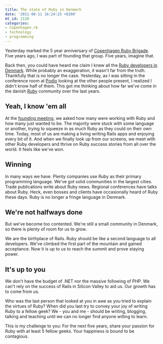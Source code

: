 ```yaml
---
title: The state of Ruby in Denmark
date: '2011-08-11 16:24:25 +0200'
mt_id: 2120
categories:
- Copenhagen.rb
- technology
- programming
---
```

Yesterday marked the 5 year anniversary of [Copenhagen Ruby Brigade](http://copenhagenrb.dk). Five years ago, I was part of founding that group. Five years, imagine that.

Back then, you could have heard me claim I knew all the [Ruby developers in Denmark](http://workingwithrails.com/browse/people/country/Denmark). While probably an exaggeration, it wasn't far from the truth. Thankfully that is no longer the case. Yesterday, as I was sitting in the conference room at [Podio](http://podio.com) looking at the other people present, I realized I didn't know half of them. This got me thinking about how far we've come in the danish [Ruby](http://ruby-lang.org) community over the last years.


<!--more-->

## Yeah, I know 'em all

At the [founding meeting](http://mentalized.net/journal/2006/07/03/copenhagen_rubyrails_brigade/), we asked how many were working with Ruby and how many just wanted to be. The majority were stuck with some language or another, trying to squeeze in as much Ruby as they could on their own time. Today, most of us are making a living writing Rails apps and enjoying every bit of it. And when we finally look up from our screens, we meet with other Ruby developers and thrive on Ruby success stories from all over the world. It feels like we've won.

## Winning

In many ways we have. Plenty companies use Ruby as their primary programming language. We've got solid communities in the largest cities. Trade publications write about Ruby news. Regional conferences have talks about Ruby. Heck, even bosses and clients have occasionally heard of Ruby these days. Ruby is no longer a fringe language in Denmark.

## We're not halfways done

But we've become too contented. We're still a small community in Denmark, so there is plenty of room for us to grow.

We are the birthplace of Rails. Ruby should be like a second language to all developers. We've climbed the first part of the mountain and gained acceptance. Now it is up to us to reach the summit and prove staying power. 

## It's up to you

We don't have the budget of .NET nor the massive following of PHP. We can't rely on the success of Rails in Silicon Valley to aid us. Our growth has to come from us.

Who was the last person that looked at you in awe as you tried to explain the virtues of Ruby? When did you last try to convey your joy of writing Ruby to a fellow geek? We - you and me - should be writing, blogging, talking and teaching until we can no longer find anyone willing to learn.

This is my challenge to you: For the next five years, share your passion for Ruby with at least 5 fellow geeks. Your happiness is bound to be contagious.
